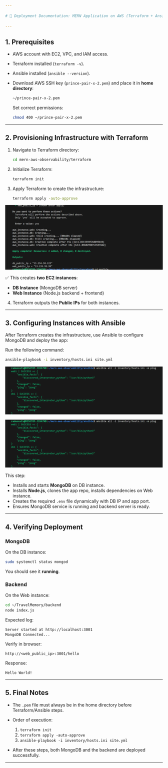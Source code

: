 ```yaml
---

# 📘 Deployment Documentation: MERN Application on AWS (Terraform + Ansible)

---
```


## 1. Prerequisites

* AWS account with EC2, VPC, and IAM access.
* Terraform installed (`terraform -v`).
* Ansible installed (`ansible --version`).
* Download AWS SSH key (`prince-pair-x-2.pem`) and place it in **home directory**:

  ```bash
  ~/prince-pair-x-2.pem
  ```

  Set correct permissions:

  ```bash
  chmod 400 ~/prince-pair-x-2.pem
  ```

---

## 2. Provisioning Infrastructure with Terraform

1. Navigate to Terraform directory:

   ```bash
   cd mern-aws-observability/terraform
   ```

2. Initialize Terraform:

   ```bash
   terraform init
   ```

3. Apply Terraform to create the infrastructure:

   ```bash
   terraform apply -auto-approve
   ```
![tf-apply](./screenshots/tf-apply.png)


   ✅ This creates **two EC2 instances**:

   * **DB Instance** (MongoDB server)
   * **Web Instance** (Node.js backend + frontend)

4. Terraform outputs the **Public IPs** for both instances.

---

## 3. Configuring Instances with Ansible

After Terraform creates the infrastructure, use Ansible to configure MongoDB and deploy the app:

Run the following command:

```bash
ansible-playbook -i inventory/hosts.ini site.yml
```
![Uploading ansible-apply-host-ini.png…](./screenshots/ansible-ping-pong.png)

![ansible-ping-pong](./screenshots/ansible-ping-pong.png)

This step:

* Installs and starts **MongoDB** on DB instance.
* Installs **Node.js**, clones the app repo, installs dependencies on Web instance.
* Creates the required `.env` file dynamically with DB IP and app port.
* Ensures MongoDB service is running and backend server is ready.

---

## 4. Verifying Deployment

### MongoDB

On the DB instance:

```bash
sudo systemctl status mongod
```

You should see it **running**.

### Backend

On the Web instance:

```bash
cd ~/TravelMemory/backend
node index.js
```

Expected log:

```
Server started at http://localhost:3001
MongoDB Connected...
```

Verify in browser:

```
http://<web_public_ip>:3001/hello
```

Response:

```
Hello World!
```

---

## 5. Final Notes

* The `.pem` file must always be in the home directory before Terraform/Ansible steps.

* Order of execution:

  1. `terraform init`
  2. `terraform apply -auto-approve`
  3. `ansible-playbook -i inventory/hosts.ini site.yml`

* After these steps, both MongoDB and the backend are deployed successfully.

---




